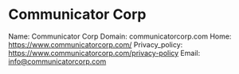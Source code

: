 
# Communicator Corp

Name: Communicator Corp
Domain: communicatorcorp.com
Home: https://www.communicatorcorp.com/
Privacy_policy: https://www.communicatorcorp.com/privacy-policy
Email: info@communicatorcorp.com
